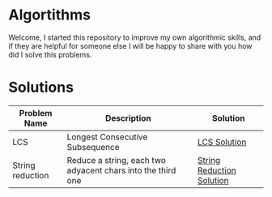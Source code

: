 # Algortithms

Welcome, I started this repository to improve my own algorithmic skills, and if they are helpful for someone else I will be happy to share with you how did I solve this problems.

# Solutions

| Problem Name | Description | Solution |
|   -----      |    ----     |  ----    |
| LCS  | Longest Consecutive Subsequence | [LCS Solution](https://github.com/Arquetipo28/algorithms/blob/master/solutions/lcs.rb) |
| String reduction | Reduce a string, each two adyacent chars into the third one | [String Reduction Solution](https://github.com/Arquetipo28/algorithms/blob/master/solutions/string_reduction.rb) |


